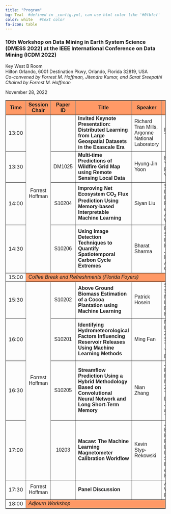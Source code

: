 ```yaml
---
title: "Program"
bg: Teal  #defined in _config.yml, can use html color like '#0fbfcf'
color: white   #text color
fa-icon: table
---
```


<p><h3>10th Workshop on Data Mining in Earth System Science (DMESS 2022)
at the IEEE International Conference on Data Mining (ICDM 2022)</h3>
Key West B Room<br />
Hilton Orlando, 6001 Destination Pkwy, Orlando, Florida 32819, USA<br />
  <i>Co-convened by Forrest M. Hoffman, Jitendra Kumar, and Sarat Sreepathi</i><br />
  <i>Chaired by Forrest M. Hoffman</i></p>

<p>November 28, 2022</p>

<p>
<table align="center" border="1" cellpadding="2" width="90%">
<tr bgcolor="ff9966">
<th><font face="Arial,Helvetica">Time</font></th>
<th><font face="Arial,Helvetica">Session Chair</font></th>
<th><font face="Arial,Helvetica">Paper ID</font></th>
<th><font face="Arial,Helvetica">Title</font></th>
<th><font face="Arial,Helvetica">Speaker</font></th>
<th><font face="Arial,Helvetica">Authors</font></th>
</tr>

<tr>
<td align="right">13:00</td>
<td align="center" rowspan="4"><font face="Arial,Helvetica">Forrest Hoffman</font></td>
<td align="center"><font face="Arial,Helvetica"></font></td>
<td align="left"><b><font face="Arial,Helvetica">Invited Keynote Presentation: Distributed Learning from Large Geospatial Datasets in the Exascale Era</font></b></td>
<td align="left"><font face="Arial,Helvetica">Richard Tran Mills, Argonne National Laboratory</font></td>
<td align="left"><font face="Arial,Helvetica">Richard Tran Mills</font></td>
</tr>

<tr>
<td align="right">13:30</td>
<td align="center"><font face="Arial,Helvetica">DM1025</font></td>
<td align="left"><b><font face="Arial,Helvetica">Multi-time Predictions of Wildfire Grid Map using Remote Sensing Local Data</font></b></td>
<td align="left"><font face="Arial,Helvetica">Hyung-Jin Yoon</font></td>
<td align="left"><font face="Arial,Helvetica">Hyung-Jin Yoon and Petros Voulgaris</font></td>
</tr>

<tr>
<td align="right">14:00</td>
<td align="center"><font face="Arial,Helvetica">S10204</font></td>
<td><b><font face="Arial,Helvetica">Improving Net Ecosystem CO<sub>2</sub> Flux Prediction Using Memory-based Interpretable Machine Learning</font></b></td>
<td><font face="Arial,Helvetica">Siyan Liu</font></td>
<td><font face="Arial,Helvetica">Siyan Liu, Dan Lu, Daniel Ricciuto, and Anthony Walker</font></td>
</tr>

<tr>
<td align="right">14:30</td>
<td align="center"><font face="Arial,Helvetica">S10206</font></td>
<td><b><font face="Arial,Helvetica">Using Image Detection Techniques to Quantify Spatiotemporal Carbon Cycle Extremes</font></b></td>
<td><font face="Arial,Helvetica">Bharat Sharma</font></td>
<td><font face="Arial,Helvetica">Bharat Sharma, Forrest M. Hoffman, Jitendra Kumar, and Auroop R. Ganguly</font></td>
</tr>

<tr>
<td align="right">15:00</td>
<td colspan="5" bgcolor="ff9966"><i><font face="Arial,Helvetica">Coffee Break and Refreshments (Florida Foyers)</font></i></td>
</tr>

<tr>
<td align="right">15:30</td>
<td align="center" rowspan="4"><font face="Arial,Helvetica">Forrest Hoffman</font></td>
<td align="center"><font face="Arial,Helvetica">S10202</font></td>
<td><b><font face="Arial,Helvetica">Above Ground Biomass Estimation of a Cocoa Plantation using Machine Learning</font></b></td>
<td><font face="Arial,Helvetica">Patrick Hosein</font></td>
<td><font face="Arial,Helvetica">Sabrina Sankar, Marvin Lewis, and Patrick Hosein</font></td>
</tr>

<tr>
<td align="right">16:00</td>
<td align="center"><font face="Arial,Helvetica">S10201</font></td>
<td><b><font face="Arial,Helvetica">Identifying Hydrometeorological Factors Influencing Reservoir Releases Using Machine Learning Methods</font></b></td>
<td><font face="Arial,Helvetica">Ming Fan</font></td>
<td><font face="Arial,Helvetica">Ming Fan, Lujun Zhang, Siyan Liu, Tiantian Yang, and Dan Lu</font></td>
</tr>

<tr>
<td align="right">16:30</td>
<td align="center"><font face="Arial,Helvetica">S10205</font></td>
<td><b><font face="Arial,Helvetica">Streamflow Prediction Using a Hybrid Methodology Based on Convolutional Neural Network and Long Short-Term Memory</font></b></td>
<td><font face="Arial,Helvetica">Nian Zhang</font></td>
<td><font face="Arial,Helvetica">Juan F. Ramirez Rochac, Nian Zhang, Tolessa Deksissa, Jiajun Xu, and Lara A. Thompson</font></td>
</tr>

<tr>
<td align="right">17:00</td>
<td align="center"><font face="Arial,Helvetica">10203</font></td>
<td><b><font face="Arial,Helvetica">Macaw: The Machine Learning Magnetometer Calibration Workflow</font></b></td>
<td><font face="Arial,Helvetica">Kevin Styp-Rekowski</font></td>
<td><font face="Arial,Helvetica">Jonathan Bader, Kevin Styp-Rekowski, Leon Döhler, Sören Becker, and Odej Kao</font></td>
</tr>

<tr>
<td align="right">17:30</td>
<td align="center"><font face="Arial,Helvetica">Forrest Hoffman</font></td>
<td align="center"><font face="Arial,Helvetica"></font></td>
<td><b><font face="Arial,Helvetica">Panel Discussion</font></b></td>
<td><font face="Arial,Helvetica"></font></td>
<td><font face="Arial,Helvetica">All Workshop Participants</font></td>
</tr>

<tr>
<td align="right">18:00</td>
<td colspan="5" bgcolor="ff9966"><i><font face="Arial,Helvetica">Adjourn Workshop</font></i></td>
</tr>

</table>

</p>
